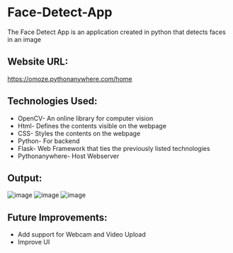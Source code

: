 # Face-Detect-App

The Face Detect App is an application created in python that detects faces in an image

## Website URL:
https://omoze.pythonanywhere.com/home

## Technologies Used:

* OpenCV- An online library for computer vision
* Html- Defines the contents visible on the webpage
* CSS- Styles the contents on the webpage
* Python- For backend
* Flask- Web Framework that ties the previously listed technologies
* Pythonanywhere- Host Webserver

## Output:
![image](https://github.com/Moze-Code/Face-Detect-App/assets/83746252/16b7234e-17fe-4e6b-9a99-1ee06ae90eea)
![image](https://github.com/Moze-Code/Face-Detect-App/assets/83746252/df408443-ea97-4614-9a1e-3e6e4a4c3725)
![image](https://github.com/Moze-Code/Face-Detect-App/assets/83746252/8bfe6f67-9ab6-45be-92f9-a7eb66214f69)



## Future Improvements:
* Add support for Webcam and Video Upload
* Improve UI





